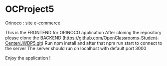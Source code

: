 # OCProject5
Orinoco : site e-commerce

This is the FRONTEND for ORINOCO application
After cloning the repository please clone the BACKEND  (https://github.com/OpenClassrooms-Student-Center/JWDP5.git)
Run npm install and after that npm run start to connect to the server
The server should run on localhost with default port 3000

Enjoy the application !
